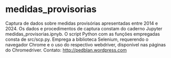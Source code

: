 # medidas_provisorias
 Captura de dados sobre medidas provisórias apresentadas entre 2014 e 2024. Os dados e procedimentos de captura constam do caderno Jupyter medidas_provisorias.ipnyb. O script Python com as funções empregadas consta de src/scp.py. Emprega a biblioteca Selenium, requerendo o navegador Chrome e o uso do respectivo webdriver, disponível nas páginas do Chromedriver.
 Contato:
 http://pedblan.wordpress.com
